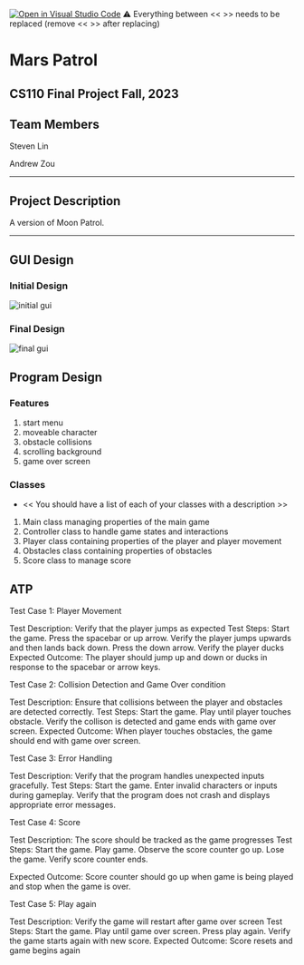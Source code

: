 [![Open in Visual Studio Code](https://classroom.github.com/assets/open-in-vscode-718a45dd9cf7e7f842a935f5ebbe5719a5e09af4491e668f4dbf3b35d5cca122.svg)](https://classroom.github.com/online_ide?assignment_repo_id=12872519&assignment_repo_type=AssignmentRepo)
:warning: Everything between << >> needs to be replaced (remove << >> after replacing)

# Mars Patrol
## CS110 Final Project  Fall, 2023

## Team Members

Steven Lin

Andrew Zou

***

## Project Description

A version  of Moon Patrol. 

***    

## GUI Design

### Initial Design

![initial gui](<Screenshot 2023-11-13 at 5.57.43 PM.png>)

### Final Design

![final gui](assets/finalgui.jpg)

## Program Design

### Features

1. start menu
2. moveable character
3. obstacle collisions
4. scrolling background
5. game over screen

### Classes

- << You should have a list of each of your classes with a description >>
1. Main class managing properties of the main game  
2. Controller class to handle game states and interactions
3. Player class containing properties of the player and player movement 
4. Obstacles class containing properties of obstacles 
5. Score class to manage score 


## ATP

Test Case 1: Player Movement

Test Description: Verify that the player jumps as expected
Test Steps:
Start the game.
Press the spacebar or up arrow.
Verify the player jumps upwards and then lands back down.
Press the down arrow.
Verify the player ducks
Expected Outcome: The player should jump up and down or ducks in response to the spacebar or arrow keys.

Test Case 2: Collision Detection and Game Over condition

Test Description: Ensure that collisions between the player and obstacles are detected correctly.
Test Steps:
Start the game.
Play until player touches obstacle. 
Verify the collison is detected and game ends with game over screen.
Expected Outcome: When player touches obstacles, the game should end with game over screen.

Test Case 3: Error Handling

Test Description: Verify that the program handles unexpected inputs gracefully.
Test Steps:
Start the game.
Enter invalid characters or inputs during gameplay.
Verify that the program does not crash and displays appropriate error messages.

Test Case 4: Score

Test Description: The score should be tracked as the game progresses 
Test Steps:
Start the game.
Play game.
Observe the score counter go up.
Lose the game.
Verify score counter ends.

Expected Outcome: Score counter should go up when game is being played and stop when the game is over.

Test Case 5: Play again

Test Description:  Verify the game will restart after game over screen
Test Steps: 
Start the game.
Play until game over screen.
Press play again.
Verify the game starts again with new score.
Expected Outcome: Score resets and game begins again

